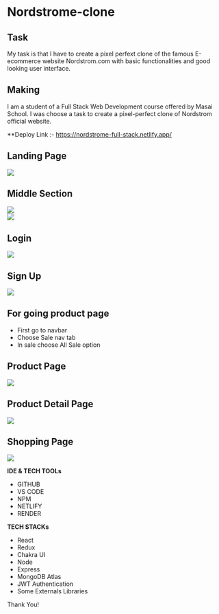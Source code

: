 # Nordstrome-clone

## Task

My task is that I have to create a pixel perfext clone of the famous E-ecommerce website Nordstrom.com with basic functionalities and good looking user interface.

## Making

I am a student of a Full Stack Web Development course offered by Masai School. I was choose a task to create a pixel-perfect clone of Nordstrom official website.

\*\*Deploy Link :- https://nordstrome-full-stack.netlify.app/

## Landing Page

<img src="https://i.postimg.cc/jd39KKJ8/main.png" />

## Middle Section

<img src="https://i.postimg.cc/NMtCbjW0/homepage.png"/>
<br/>
<img src="https://i.postimg.cc/MGVryQ34/homepage2.png"/>

## Login

<img src="https://i.postimg.cc/4dwXvdW6/login-Page.png"/>

## Sign Up

<img src="https://i.postimg.cc/j5RsJN4q/signup-Page.png"/>

## For going product page 
- First go to navbar 
- Choose Sale nav tab
- In sale choose All Sale option

## Product Page

<img src="https://i.postimg.cc/y8wbgPjc/productpage.png"/>

## Product Detail Page

<img src="https://i.postimg.cc/J4zg9ttD/product-Detailspage2.png" />

## Shopping Page

<img src="https://i.postimg.cc/cCXzvGkL/shopingpage.png" />

**IDE & TECH TOOLs**

- GITHUB
- VS CODE
- NPM
- NETLIFY
- RENDER

**TECH STACKs**

- React
- Redux
- Chakra UI
- Node
- Express
- MongoDB Atlas
- JWT Authentication
- Some Externals Libraries

Thank You!
